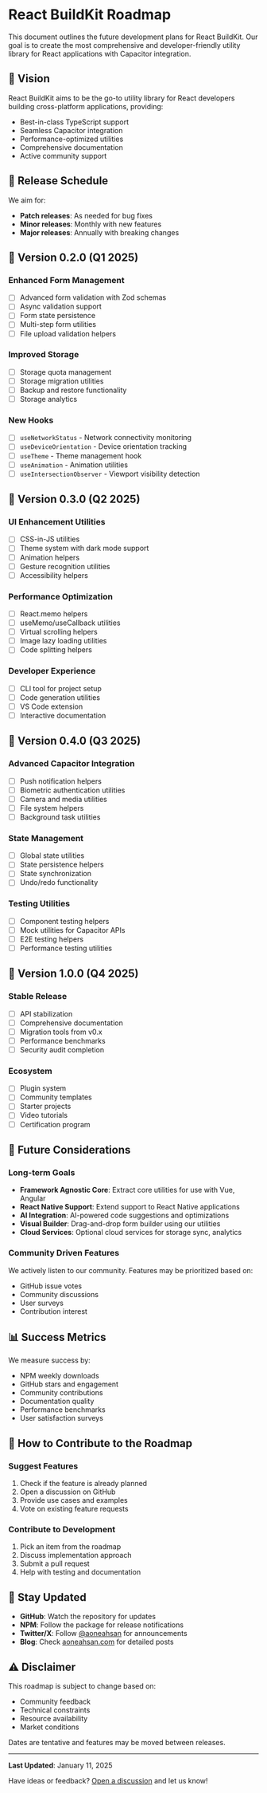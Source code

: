 # React BuildKit Roadmap

This document outlines the future development plans for React BuildKit. Our goal is to create the most comprehensive and developer-friendly utility library for React applications with Capacitor integration.

## 🎯 Vision

React BuildKit aims to be the go-to utility library for React developers building cross-platform applications, providing:
- Best-in-class TypeScript support
- Seamless Capacitor integration
- Performance-optimized utilities
- Comprehensive documentation
- Active community support

## 📅 Release Schedule

We aim for:
- **Patch releases**: As needed for bug fixes
- **Minor releases**: Monthly with new features
- **Major releases**: Annually with breaking changes

## 🚀 Version 0.2.0 (Q1 2025)

### Enhanced Form Management
- [ ] Advanced form validation with Zod schemas
- [ ] Async validation support
- [ ] Form state persistence
- [ ] Multi-step form utilities
- [ ] File upload validation helpers

### Improved Storage
- [ ] Storage quota management
- [ ] Storage migration utilities
- [ ] Backup and restore functionality
- [ ] Storage analytics

### New Hooks
- [ ] `useNetworkStatus` - Network connectivity monitoring
- [ ] `useDeviceOrientation` - Device orientation tracking
- [ ] `useTheme` - Theme management hook
- [ ] `useAnimation` - Animation utilities
- [ ] `useIntersectionObserver` - Viewport visibility detection

## 🎨 Version 0.3.0 (Q2 2025)

### UI Enhancement Utilities
- [ ] CSS-in-JS utilities
- [ ] Theme system with dark mode support
- [ ] Animation helpers
- [ ] Gesture recognition utilities
- [ ] Accessibility helpers

### Performance Optimization
- [ ] React.memo helpers
- [ ] useMemo/useCallback utilities
- [ ] Virtual scrolling helpers
- [ ] Image lazy loading utilities
- [ ] Code splitting helpers

### Developer Experience
- [ ] CLI tool for project setup
- [ ] Code generation utilities
- [ ] VS Code extension
- [ ] Interactive documentation

## 🔧 Version 0.4.0 (Q3 2025)

### Advanced Capacitor Integration
- [ ] Push notification helpers
- [ ] Biometric authentication utilities
- [ ] Camera and media utilities
- [ ] File system helpers
- [ ] Background task utilities

### State Management
- [ ] Global state utilities
- [ ] State persistence helpers
- [ ] State synchronization
- [ ] Undo/redo functionality

### Testing Utilities
- [ ] Component testing helpers
- [ ] Mock utilities for Capacitor APIs
- [ ] E2E testing helpers
- [ ] Performance testing utilities

## 🌟 Version 1.0.0 (Q4 2025)

### Stable Release
- [ ] API stabilization
- [ ] Comprehensive documentation
- [ ] Migration tools from v0.x
- [ ] Performance benchmarks
- [ ] Security audit completion

### Ecosystem
- [ ] Plugin system
- [ ] Community templates
- [ ] Starter projects
- [ ] Video tutorials
- [ ] Certification program

## 🔮 Future Considerations

### Long-term Goals
- **Framework Agnostic Core**: Extract core utilities for use with Vue, Angular
- **React Native Support**: Extend support to React Native applications
- **AI Integration**: AI-powered code suggestions and optimizations
- **Visual Builder**: Drag-and-drop form builder using our utilities
- **Cloud Services**: Optional cloud services for storage sync, analytics

### Community Driven Features
We actively listen to our community. Features may be prioritized based on:
- GitHub issue votes
- Community discussions
- User surveys
- Contribution interest

## 📊 Success Metrics

We measure success by:
- NPM weekly downloads
- GitHub stars and engagement
- Community contributions
- Documentation quality
- Performance benchmarks
- User satisfaction surveys

## 🤝 How to Contribute to the Roadmap

### Suggest Features
1. Check if the feature is already planned
2. Open a discussion on GitHub
3. Provide use cases and examples
4. Vote on existing feature requests

### Contribute to Development
1. Pick an item from the roadmap
2. Discuss implementation approach
3. Submit a pull request
4. Help with testing and documentation

## 📣 Stay Updated

- **GitHub**: Watch the repository for updates
- **NPM**: Follow the package for release notifications
- **Twitter/X**: Follow [@aoneahsan](https://twitter.com/aoneahsan) for announcements
- **Blog**: Check [aoneahsan.com](https://aoneahsan.com) for detailed posts

## ⚠️ Disclaimer

This roadmap is subject to change based on:
- Community feedback
- Technical constraints
- Resource availability
- Market conditions

Dates are tentative and features may be moved between releases.

---

**Last Updated**: January 11, 2025

Have ideas or feedback? [Open a discussion](https://github.com/aoneahsan/react-buildkit/discussions) and let us know!